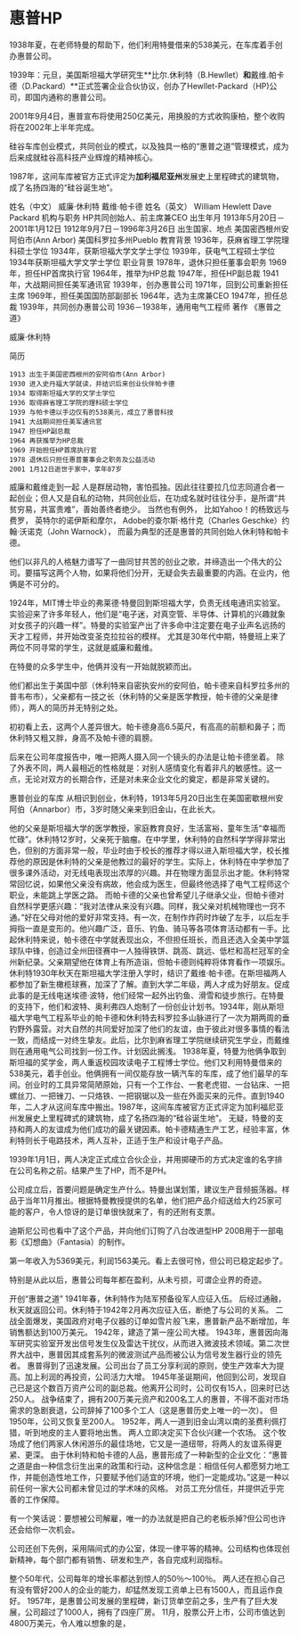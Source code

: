 # 惠普HP

1938年夏，在老师特曼的帮助下，他们利用特曼借来的538美元，在车库着手创办惠普公司。

1939年：元旦，美国斯坦福大学研究生**比尔.休利特（B.Hewllet）**和**戴维.帕卡德（D.Packard）**正式签署企业合伙协议，创办了Hewllet-Packard（HP)公司，即国内通称的惠普公司。

2001年9月4日，惠普宣布将使用250亿美元，用换股的方式收购康柏，整个收购将在2002年上半年完成。

硅谷车库创业模式，共同创业的模式，以及独具一格的“惠普之道”管理模式，成为后来成就硅谷高科技产业辉煌的精神核心。

1987年，这间车库被官方正式评定为**加利福尼亚州**发展史上里程碑式的建筑物，成了名扬四海的“硅谷诞生地”。

姓名（中文） 威廉·休利特 戴维·帕卡德 
姓名（英文） William Hewlett Dave Packard 
机构与职务 HP共同创始人、前主席兼CEO 
出生年月 1913年5月20日－2001年1月12日 1912年9月7日－1996年3月26日 
出生国家、地点 美国密西根州安阿伯市(Ann Arbor) 美国科罗拉多州Pueblo 
教育背景 
    1936年，获麻省理工学院理科硕士学位 
    1934年，获斯坦福大学文学士学位 
    1939年，获电气工程硕士学位 
    1934年获斯坦福大学文学士学位 
职业背景 
    1978年，退休只担任董事会职务 
    1969年，担任HP首席执行官 
    1964年，推举为HP总裁 
    1947年，担任HP副总裁 
    1941年，大战期间担任美军通讯官 
    1939年，创办惠普公司 
    1971年，回到公司重新担任主席 
    1969年，担任美国国防部副部长 
    1964年，选为主席兼CEO 
    1947年，担任总裁 
    1939年，共同创办惠普公司 
    1936－1938年，通用电气工程师 
著作 
    《惠普之道》 
    
威廉·休利特

简历 

    1913 出生于美国密西根州的安阿伯市(Ann Arbor) 
    1930 进入史丹福大学就读，并结识后来创业伙伴帕卡德 
    1934 取得斯坦福大学的文学士学位 
    1936 取得麻省理工学院的理科硕士学位 
    1939 与帕卡德以手边仅有的538美元，成立了惠普科技 
    1941 大战期间担任美军通讯官 
    1947 担任HP副总裁 
    1964 再获推举为HP总裁 
    1969 开始担任HP首席执行官 
    1978 退休后只担任惠普董事会之职务及公益活动 
    2001 1月12日逝世于家中，享年87岁 
    
威廉和戴维走到一起 人是群居动物，害怕孤独。因此往往要拉几位志同道合者一起创业；但人又是自私的动物，共同创业后，在功成名就时往往分手，是所谓“共贫穷易，共富贵难”，善始善终者绝少。
当然也有例外，
比如Yahoo！的杨致远与费罗，
英特尔的诺伊斯和摩尔，
Adobe的查尔斯·格什克（Charles Geschke）约翰·沃诺克（John Warnock），
而最为典型的还是惠普的共同创始人休利特和帕卡德。

他们以非凡的人格魅力谱写了一曲同甘共苦的创业之歌，并缔造出一个伟大的公司。要描写这两个人物，如果将他们分开，无疑会失去最重要的内涵。在业内，他俩是不可分的。

1924年，MIT博士毕业的弗莱德·特曼回到斯坦福大学，负责无线电通讯实验室。
实验迎来了许多年轻人，他们是“电子迷，对真空管、半导体、计算机的兴趣就象对女孩子的兴趣一样”。特曼的实验室产出了许多命中注定要在电子业声名远扬的天才工程师，并开始改变圣克拉拉谷的模样。
尤其是30年代中期，特曼班上来了两位不同寻常的学生，这就是威廉和戴维。 

在特曼的众多学生中，他俩并没有一开始就脱颖而出。

他们都出生于美国中部（休利特来自密执安州的安阿伯，帕卡德来自科罗拉多州的普韦布市），父亲都有一技之长（休利特的父亲是医学教授，帕卡德的父亲是律师），两人的简历并无特别之处。

初初看上去，这两个人差异很大。帕卡德身高6.5英尺，有高高的前额和鼻子；而休利特又粗又胖，身高不及帕卡德的肩膀。

后来在公司年度报告中，唯一把两人摄入同一个镜头的办法是让帕卡德坐着。 除了外表不同，两人最相近的性格就是：对别人感情变化有着非凡的敏感性。这一点，无论对双方的长期合作，还是对未来企业文化的奠定，都是非常关键的。 

惠普创业的车库 从相识到创业，休利特，1913年5月20日出生在美国密歇根州安阿伯（Annarbor）市，3岁时随父亲来到旧金山，在此长大。

他的父亲是斯坦福大学的医学教授，家庭教育良好，生活富裕，童年生活“幸福而忙碌”。休利特12岁时，父亲死于脑瘤。在中学里，休利特的自然科学学得非常出色，但别的方面非常一般，毕业时由于校长的推荐才得以进入斯坦福大学，校长推荐他的原因是休利特的父亲是他教过的最好的学生。实际上，休利特在中学参加了很多课外活动，对无线电表现出浓厚的兴趣。并在物理方面显示出才能。休利特常常回忆说，如果他父亲没有病故，他会成为医生，但最终他选择了电气工程师这个职业，未能跳上学医之路。 而帕卡德的父亲也曾希望儿子继承父业，但帕卡德对自然科学更感兴趣：“我对法律从来没有兴趣。同样，我父亲对机械物理也一窍不通。”好在父母对他的爱好非常支持。有一次，在制作炸药时炸破了左手，以后左手拇指一直是变形的。他兴趣广泛，音乐、钓鱼、骑马等各项体育活动都有一手。比起休利特来说，帕卡德在中学就表现出众，不但担任班长，而且还选入全美中学篮球队中锋，创造过全州田径赛中一人独得铁饼、跳高、跳远、低栏和高栏冠军的全州新纪录。父亲期望他在体育上有所造诣，但帕卡德则纯粹将体育看作一项娱乐。 休利特1930年秋天在斯坦福大学注册入学时，结识了戴维·帕卡德。在斯坦福两人都参加了新生橄榄球赛，加深了了解。直到大学二年级，两人才成为好朋友。促成此事的是无线电迷埃德·波特，他们经常一起外出钓鱼、滑雪和徒步旅行。在特曼的支持下，他们和波特、奥利弗四人炮制了一份创业计划书。1934年，刚从斯坦福大学电气工程系毕业的帕卡德和休利特去科罗拉多山脉进行了一次为期两周的垂钓野外露营。对大自然的共同爱好加深了他们的友谊，由于彼此对很多事情的看法一致，而结成一对终生挚友。此后，比尔到麻省理工学院继续研究生学业，而戴维则在通用电气公司找到一份工作。计划因此搁浅。 1938年夏，特曼为他俩争取到斯坦福的奖学金，两人重返校园攻读电子工程博士学位。他们又利用特曼借来的538美元，着手创业。他俩拥有一间仅能存放一辆汽车的车库，成了他们最早的车间。创业时的工具异常简陋原始，只有一个工作台、一套老虎钳、一台钻床、一把螺丝刀、一把锉刀、一只烙铁、一把钢锯以及一些在外面买来的元件。直到1940年，二人才从这间车库中搬出。1987年，这间车库被官方正式评定为加利福尼亚州发展史上里程碑式的建筑物，成了名扬四海的“硅谷诞生地”。 无疑，特曼的支持和两人的友谊成为他们成功的最关键因素。帕卡德精通生产工艺，经验丰富，休利特则长于电路技术，两人互补，正适于生产和设计电子产品。

1939年1月1日，两人决定正式成立合伙企业，并用掷硬币的方式决定谁的名字排在公司名称之前。结果产生了HP，而不是PH。

公司成立后，首要问题是确定生产什么。特曼出谋划策，建议生产音频振荡器。样品于当年11月推出。根据特曼教授提供的名单，他们把产品介绍送给大约25家可能的客户，令人惊讶的是订单很快就来了，有的还附有支票。

迪斯尼公司也看中了这个产品，并向他们订购了八台改进型HP 200B用于一部电影《幻想曲》（Fantasia）的制作。 

第一年收入为5369美元，利润1563美元。看上去很可怜，但公司已稳定起步了。

特别是从此以后，惠普公司每年都在盈利，从未亏损，可谓企业界的奇迹。 

开创“惠普之道” 1941年春，休利特作为陆军预备役军人应征入伍。
后经过通融，秋天就返回公司。休利特于1942年2月再次应征入伍，断绝了与公司的关系。 二战全面爆发，美国政府对电子仪器的订单如雪片般飞来，惠普新产品不断增加，年销售额达到100万美元。
1942年，建造了第一座公司大楼。
1943年，惠普因向海军研究实验室开发出信号发生仪及雷达干扰仪，从而进入微波技术领域。第二次世界大战中，惠普因其成套系列的微波测试产品而被公认为信号发生器行业的领先者。 惠普得到了迅速发展。公司出台了员工分享利润的原则，使生产效率大为提高。加上利润的再投资，公司活力大增。
1945年圣诞期间，他回到公司，发现自己已是这个数百万资产公司的副总裁。他离开公司时，公司仅有15人，回来时已达250人。 
战争结束了，拥有200万美元资产和200名工人的惠普，不得不面对市场需求的急剧衰退，公司辞掉了100多个工人（这是惠普历史上唯一的一次）。
但1950年，公司又恢复至200人。 
1952年，两人一道到旧金山湾以南的圣费利佩打猎，听到地皮的主人要将地出售。
两人立即决定买下合伙兴建一个农场。
这个牧场成了他们两家人休闲游乐的最佳场地，它又是一道纽带，将两人的友谊系得更紧、更深。 
由于休利特和帕卡德的人品，惠普形成了一种新型的企业文化：“惠普之道是由一种信念衍生出来的政策和行动，这种信念是：相信任何人都愿努力地工作，并能创造性地工作，只要赋予他们适宜的环境，他们一定能成功。”这是一种以前任何一家大公司都未曾见过的学术味的风格。
对员工充分信任，并提供近乎完善的工作保障。 

有一个笑话说：要想被公司解雇，唯一的办法就是把自己的老板杀掉?但公司也许还会给你一次机会。

公司还创下先例，采用隔间式的办公室，体现一律平等的精神。公司结构也体现创新精神，每个部门都有销售、研发和生产，各自完成利润指标。 

整个50年代，公司每年的增长率都达到惊人的50％～100％。
两人还在担心自己有没有管好200人的企业的能力，却猛然发现工资单上已有1500人，而且运作良好。 
1957年，是惠普公司发展的里程碑，新订货单空前之多，生产有了巨大发展，公司超过了1000人，拥有了四座厂房。
11月，股票公开上市，公司市值达到4800万美元，令人难以想象的是，